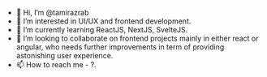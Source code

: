 - 👋 Hi, I’m @tamirazrab
- 👀 I’m interested in UI/UX and frontend development.
- 🌱 I’m currently learning ReactJS, NextJS, SvelteJS.
- 💞️ I’m looking to collaborate on frontend projects mainly in either react or angular, who needs further improvements in term of providing astonishing user experience.
- 📫 How to reach me - ?.

<!---
tamirazrab/tamirazrab is a ✨ special ✨ repository because its `README.md` (this file) appears on your GitHub profile.
You can click the Preview link to take a look at your changes.
--->
